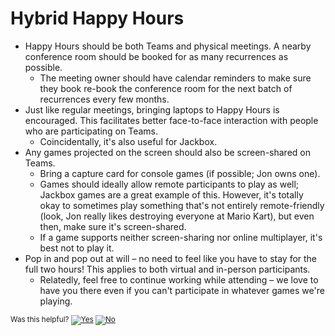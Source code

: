 # Hybrid Happy Hours

- Happy Hours should be both Teams and physical meetings. A nearby conference room should be booked for as many recurrences as possible.
    - The meeting owner should have calendar reminders to make sure they book re-book the conference room for the next batch of recurrences every few months.
- Just like regular meetings, bringing laptops to Happy Hours is encouraged. This facilitates better face-to-face interaction with people who are participating on Teams.
    - Coincidentally, it's also useful for Jackbox.
- Any games projected on the screen should also be screen-shared on Teams.
    - Bring a capture card for console games (if possible; Jon owns one).
    - Games should ideally allow remote participants to play as well; Jackbox games are a great example of this. However, it's totally okay to sometimes play something that's
      not entirely remote-friendly (look, Jon really likes destroying everyone at Mario Kart), but even then, make sure it's screen-shared.
    - If a game supports neither screen-sharing nor online multiplayer, it's best not to play it.
- Pop in and pop out at will &ndash; no need to feel like you have to stay for the full two hours! This applies to both virtual and in-person participants.
    - Relatedly, feel free to continue working while attending &ndash; we love to have you there even if you can't participate in whatever games we're playing.

<!-- Begin Generated Content: Doc Feedback -->
<sub>Was this helpful? [![Yes](https://helix.dot.net/f/ip/5?p=Documentation%5CTeamProcess%5CDevGuide%5Chappyhour.md)](https://helix.dot.net/f/p/5?p=Documentation%5CTeamProcess%5CDevGuide%5Chappyhour.md) [![No](https://helix.dot.net/f/in)](https://helix.dot.net/f/n/5?p=Documentation%5CTeamProcess%5CDevGuide%5Chappyhour.md)</sub>
<!-- End Generated Content-->
